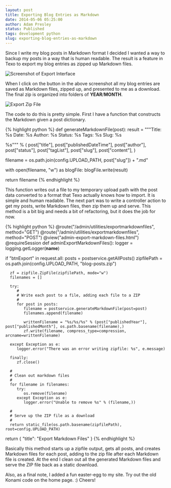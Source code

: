 ```yaml
---
layout: post
title: Exporting Blog Entries as Markdown
date: 2014-05-06 05:25:00
author: Adam Presley
status: Published
tags: development python
slug: exporting-blog-entries-as-markdown
---
```


Since I write my blog posts in Markdown format I decided I wanted a way to backup my posts in a way that is human readable. The result is a feature in Texo to export my blog entries as zipped up Markdown files.

![Screenshot of Export Interface](http://www.adampresley.com.s3.amazonaws.com/posts/texo-export-markdown-1.png)

When I click on the button in the above screenshot all my blog entries are saved as Markdown files, zipped up, and presented to me as a download. The final zip is organized into folders of **YEAR**/**MONTH**.

![Export Zip File](http://www.adampresley.com.s3.amazonaws.com/posts/text-export-markdown-2.png)

The code to do this is pretty simple. First I have a function that constructs the Markdown given a post dictionary.

{% highlight python %}
def generateMarkdownFile(post):
   result = """Title: %s
Date: %s
Author: %s
Status: %s
Tags: %s
Slug: %s

%s""" % (
         post["title"],
         post["publishedDateTime"],
         post["author"],
         post["status"],
         post["tagList"],
         post["slug"],
         post["content"],
      )

   filename = os.path.join(config.UPLOAD_PATH, post["slug"]) + ".md"

   with open(filename, "w") as blogFile:
      blogFile.write(result)

   return filename
{% endhighlight %}

This function writes out a file to my temporary upload path with the post data converted to a format that Texo actually knows how to import. It is simple and human readable. The next part was to write a controller action to get my posts, write Markdown files, then zip them up and serve. This method is a bit big and needs a bit of refactoring, but it does the job for now.

{% highlight python %}
@route("/admin/utilities/exportmarkdownfiles", method="GET")
@route("/admin/utilities/exportmarkdownfiles", method="POST")
@view("admin-export-markdown-files.html")
@requireSession
def adminExportMarkdownFiles():
   logger = logging.getLogger(__name__)

   if "btnExport" in request.all:
      posts = postservice.getAllPosts()
      zipfilePath = os.path.join(config.UPLOAD_PATH, "blog-posts.zip")

      zf = zipfile.ZipFile(zipfilePath, mode="w")
      filenames = []

      try:
         #
         # Write each post to a file, adding each file to a ZIP
         #
         for post in posts:
            filename = postservice.generateMarkdownFile(post=post)
            filenames.append(filename)

            writtenFilename = "%s/%s/%s" % (post["publishedYear"], post["publishedMonth"], os.path.basename(filename),)
            zf.write(filename, compress_type=compression, arcname=writtenFilename)

      except Exception as e:
         logger.error("There was an error writing zipfile: %s", e.message)

      finally:
         zf.close()

      #
      # Clean out markdown files
      #
      for filename in filenames:
         try:
            os.remove(filename)
         except Exception as e:
            logger.error("Unable to remove %s" % (filename,))

      #
      # Serve up the ZIP file as a download
      #
      return static_file(os.path.basename(zipfilePath), root=config.UPLOAD_PATH)

   return {
      "title": "Export Markdown Files"
   }
{% endhighlight %}

Basically this method starts up a zipfile output, gets all posts, and creates Markdown files for each post, adding to the zip file after each Markdown file is created. At the end I clean out all the generated Markdown files and serve the ZIP file back as a static download.

Also, as a final note, I added a fun easter-egg to my site. Try out the old Konami code on the home page. :) Cheers!